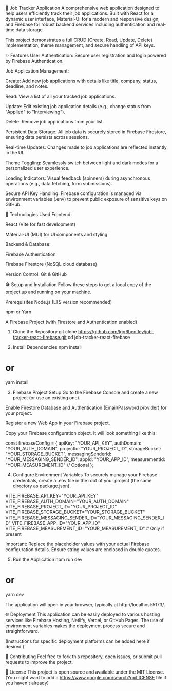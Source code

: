 🧳 Job Tracker Application
A comprehensive web application designed to help users efficiently track their job applications. Built with React for a dynamic user interface, Material-UI for a modern and responsive design, and Firebase for robust backend services including authentication and real-time data storage.

This project demonstrates a full CRUD (Create, Read, Update, Delete) implementation, theme management, and secure handling of API keys.

✨ Features
User Authentication: Secure user registration and login powered by Firebase Authentication.

Job Application Management:

Create: Add new job applications with details like title, company, status, deadline, and notes.

Read: View a list of all your tracked job applications.

Update: Edit existing job application details (e.g., change status from "Applied" to "Interviewing").

Delete: Remove job applications from your list.

Persistent Data Storage: All job data is securely stored in Firebase Firestore, ensuring data persists across sessions.

Real-time Updates: Changes made to job applications are reflected instantly in the UI.

Theme Toggling: Seamlessly switch between light and dark modes for a personalized user experience.

Loading Indicators: Visual feedback (spinners) during asynchronous operations (e.g., data fetching, form submissions).

Secure API Key Handling: Firebase configuration is managed via environment variables (.env) to prevent public exposure of sensitive keys on GitHub.

🚀 Technologies Used
Frontend:

React (Vite for fast development)

Material-UI (MUI) for UI components and styling

Backend & Database:

Firebase Authentication

Firebase Firestore (NoSQL cloud database)

Version Control: Git & GitHub

🛠️ Setup and Installation
Follow these steps to get a local copy of the project up and running on your machine.

Prerequisites
Node.js (LTS version recommended)

npm or Yarn

A Firebase Project (with Firestore and Authentication enabled)

1. Clone the Repository
git clone https://github.com/lgg6bentley/job-tracker-react-firebase.git
cd job-tracker-react-firebase

2. Install Dependencies
npm install
# or
yarn install

3. Firebase Project Setup
Go to the Firebase Console and create a new project (or use an existing one).

Enable Firestore Database and Authentication (Email/Password provider) for your project.

Register a new Web App in your Firebase project.

Copy your Firebase configuration object. It will look something like this:

const firebaseConfig = {
  apiKey: "YOUR_API_KEY",
  authDomain: "YOUR_AUTH_DOMAIN",
  projectId: "YOUR_PROJECT_ID",
  storageBucket: "YOUR_STORAGE_BUCKET",
  messagingSenderId: "YOUR_MESSAGING_SENDER_ID",
  appId: "YOUR_APP_ID",
  measurementId: "YOUR_MEASUREMENT_ID" // Optional
};

4. Configure Environment Variables
To securely manage your Firebase credentials, create a .env file in the root of your project (the same directory as package.json).

VITE_FIREBASE_API_KEY="YOUR_API_KEY"
VITE_FIREBASE_AUTH_DOMAIN="YOUR_AUTH_DOMAIN"
VITE_FIREBASE_PROJECT_ID="YOUR_PROJECT_ID"
VITE_FIREBASE_STORAGE_BUCKET="YOUR_STORAGE_BUCKET"
VITE_FIREBASE_MESSAGING_SENDER_ID="YOUR_MESSAGING_SENDER_ID"
VITE_FIREBASE_APP_ID="YOUR_APP_ID"
VITE_FIREBASE_MEASUREMENT_ID="YOUR_MEASUREMENT_ID" # Only if present

Important: Replace the placeholder values with your actual Firebase configuration details. Ensure string values are enclosed in double quotes.

5. Run the Application
npm run dev
# or
yarn dev

The application will open in your browser, typically at http://localhost:5173/.

🌐 Deployment
This application can be easily deployed to various hosting services like Firebase Hosting, Netlify, Vercel, or GitHub Pages. The use of environment variables makes the deployment process secure and straightforward.

(Instructions for specific deployment platforms can be added here if desired.)

🤝 Contributing
Feel free to fork this repository, open issues, or submit pull requests to improve the project.

📄 License
This project is open source and available under the MIT License. (You might want to add a https://www.google.com/search?q=LICENSE file if you haven't already)
